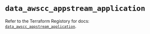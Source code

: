 # `data_awscc_appstream_application`

Refer to the Terraform Registory for docs: [`data_awscc_appstream_application`](https://registry.terraform.io/providers/hashicorp/awscc/0.70.0/docs/data-sources/appstream_application).
